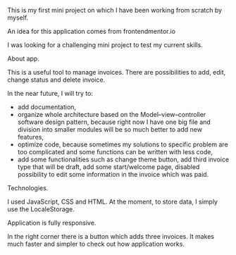 This is my first mini project on which I have been working from scratch by myself.

An idea for this application comes from frontendmentor.io

I was looking for a challenging mini project to test my current skills.

About app.

This is a useful tool to manage invoices. There are possibilities to add, edit, change status and delete invoice.

In the near future, I will try to:

- add documentation,
- organize whole architecture based on the Model–view–controller software design pattern, because right now I have one big file and division into smaller modules will be so much better to add new features,
- optimize code, because sometimes my solutions to specific problem are too complicated and some functions can be written with less code,
- add some functionalities such as change theme button, add third invoice type that will be draft, add some start/welcome page, disabled possibility to edit some information in the invoice which was paid.

Technologies.

I used JavaScript, CSS and HTML. At the moment, to store data, I simply use the LocaleStorage.

Application is fully responsive.

In the right corner there is a button which adds three invoices. It makes much faster and simpler to check out how application works.
